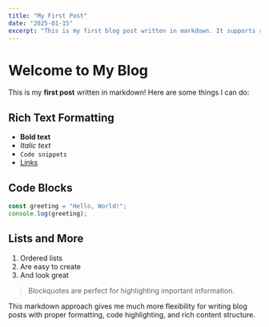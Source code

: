 ```yaml
---
title: "My First Post"
date: "2025-01-15"
excerpt: "This is my first blog post written in markdown. It supports rich formatting and is much more flexible than JSON."
---
```


# Welcome to My Blog

This is my **first post** written in markdown! Here are some things I can do:

## Rich Text Formatting

- **Bold text**
- *Italic text*
- `Code snippets`
- [Links](https://nextjs.org)

## Code Blocks

```javascript
const greeting = "Hello, World!";
console.log(greeting);
```

## Lists and More

1. Ordered lists
2. Are easy to create
3. And look great

> Blockquotes are perfect for highlighting important information.

This markdown approach gives me much more flexibility for writing blog posts with proper formatting, code highlighting, and rich content structure.
